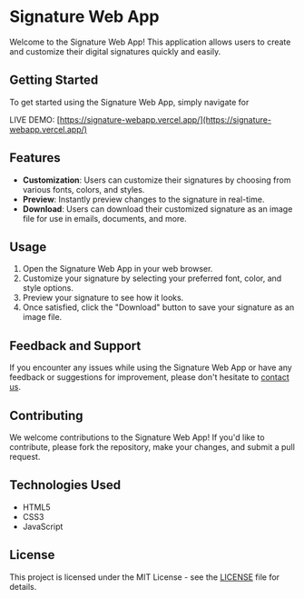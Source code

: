 # Signature Web App

Welcome to the Signature Web App! This application allows users to create and customize their digital signatures quickly and easily.

## Getting Started

To get started using the Signature Web App, simply navigate for

LIVE DEMO: [https://signature-webapp.vercel.app/](https://signature-webapp.vercel.app/) 

## Features

- **Customization**: Users can customize their signatures by choosing from various fonts, colors, and styles.
- **Preview**: Instantly preview changes to the signature in real-time.
- **Download**: Users can download their customized signature as an image file for use in emails, documents, and more.

## Usage

1. Open the Signature Web App in your web browser.
2. Customize your signature by selecting your preferred font, color, and style options.
3. Preview your signature to see how it looks.
4. Once satisfied, click the "Download" button to save your signature as an image file.

## Feedback and Support

If you encounter any issues while using the Signature Web App or have any feedback or suggestions for improvement, please don't hesitate to [contact us](mailto:deeppatel7521@gmail.com).

## Contributing

We welcome contributions to the Signature Web App! If you'd like to contribute, please fork the repository, make your changes, and submit a pull request.

## Technologies Used

- HTML5
- CSS3
- JavaScript

## License

This project is licensed under the MIT License - see the [LICENSE](LICENSE) file for details.
